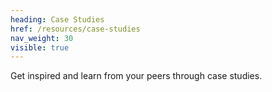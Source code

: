 ```yaml
---
heading: Case Studies
href: /resources/case-studies
nav_weight: 30
visible: true
---
```

Get inspired and learn from your peers through case studies.
